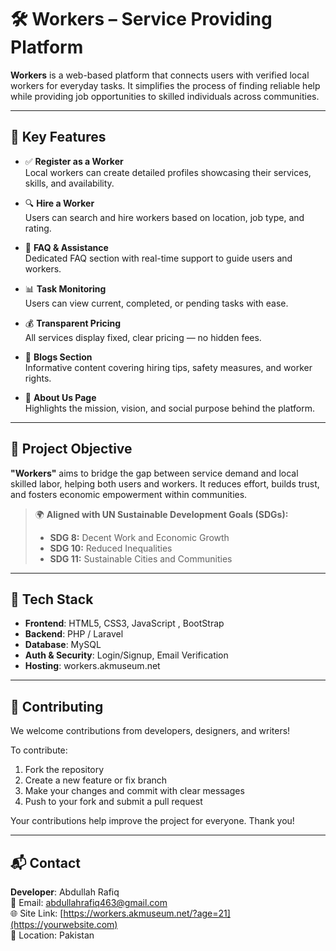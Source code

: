 # 🛠️ Workers – Service Providing Platform

**Workers** is a web-based platform that connects users with verified local workers for everyday tasks. It simplifies the process of finding reliable help while providing job opportunities to skilled individuals across communities.

---

## 🚀 Key Features

- ✅ **Register as a Worker**  
  Local workers can create detailed profiles showcasing their services, skills, and availability.

- 🔍 **Hire a Worker**  
  Users can search and hire workers based on location, job type, and rating.

- 💬 **FAQ & Assistance**  
  Dedicated FAQ section with real-time support to guide users and workers.

- 📊 **Task Monitoring**  
  Users can view current, completed, or pending tasks with ease.

- 💰 **Transparent Pricing**  
  All services display fixed, clear pricing — no hidden fees.

- 📰 **Blogs Section**  
  Informative content covering hiring tips, safety measures, and worker rights.

- 🧾 **About Us Page**  
  Highlights the mission, vision, and social purpose behind the platform.

---

## 🎯 Project Objective

**"Workers"** aims to bridge the gap between service demand and local skilled labor, helping both users and workers. It reduces effort, builds trust, and fosters economic empowerment within communities.

> 🌍 **Aligned with UN Sustainable Development Goals (SDGs):**  
> - **SDG 8:** Decent Work and Economic Growth  
> - **SDG 10:** Reduced Inequalities  
> - **SDG 11:** Sustainable Cities and Communities  

---

## 🧰 Tech Stack

- **Frontend**: HTML5, CSS3, JavaScript , BootStrap
- **Backend**: PHP / Laravel 
- **Database**: MySQL 
- **Auth & Security**: Login/Signup, Email Verification
- **Hosting**: workers.akmuseum.net

---

## 🤝 Contributing

We welcome contributions from developers, designers, and writers!

To contribute:

1. Fork the repository
2. Create a new feature or fix branch
3. Make your changes and commit with clear messages
4. Push to your fork and submit a pull request

Your contributions help improve the project for everyone. Thank you!

---

## 📬 Contact

**Developer**: Abdullah Rafiq  
📧 Email: [abdullahrafiq463@gmail.com](mailto:your.email@example.com)  
🌐 Site Link: [https://workers.akmuseum.net/?age=21](https://yourwebsite.com)  
📍 Location: Pakistan

